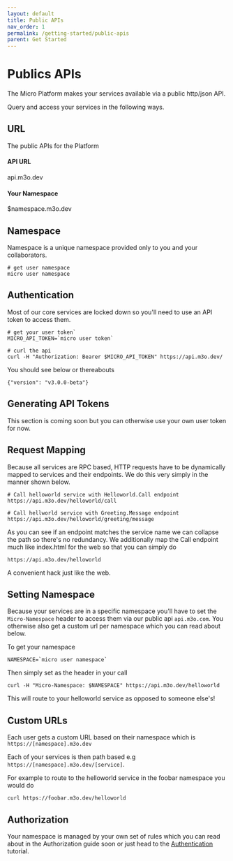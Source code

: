 ```yaml
---
layout: default
title: Public APIs
nav_order: 1
permalink: /getting-started/public-apis
parent: Get Started
---
```

# Publics APIs

The Micro Platform makes your services available via a public http/json API.

Query and access your services in the following ways.

## URL

The public APIs for the Platform

#### API URL
api.m3o.dev

#### Your Namespace
$namespace.m3o.dev

## Namespace

Namespace is a unique namespace provided only to you and your collaborators.

```
# get user namespace
micro user namespace
```

## Authentication

Most of our core services are locked down so you'll need to use an API token to access them.

```
# get your user token`
MICRO_API_TOKEN=`micro user token`

# curl the api
curl -H "Authorization: Bearer $MICRO_API_TOKEN" https://api.m3o.dev/
```

You should see below or thereabouts

```
{"version": "v3.0.0-beta"}
```

## Generating API Tokens

This section is coming soon but you can otherwise use your own user token for now.

## Request Mapping

Because all services are RPC based, HTTP requests have to be dynamically mapped to services and their endpoints. 
We do this very simply in the manner shown below.

```
# Call helloworld service with Helloworld.Call endpoint
https://api.m3o.dev/helloworld/call

# Call hellworld service with Greeting.Message endpoint
https://api.m3o.dev/helloworld/greeting/message
```

As you can see if an endpoint matches the service name we can collapse the path so there's no redundancy. 
We additionally map the Call endpoint much like index.html for the web so that you can simply do

```
https://api.m3o.dev/helloworld
```

A convenient hack just like the web.

## Setting Namespace

Because your services are in a specific namespace you'll have to set the `Micro-Namespace` header to access them 
via our public api `api.m3o.com`. You otherwise also get a custom url per namespace which you can read about below.

To get your namespace

```
NAMESPACE=`micro user namespace`
```

Then simply set as the header in your call

```
curl -H "Micro-Namespace: $NAMESPACE" https://api.m3o.dev/helloworld
```

This will route to your helloworld service as opposed to someone else's!

## Custom URLs

Each user gets a custom URL based on their namespace which is `https://[namespace].m3o.dev`

Each of your services is then path based e.g `https://[namespace].m3o.dev/[service]`.

For example to route to the helloworld service in the foobar namespace you would do

```
curl https://foobar.m3o.dev/helloworld
```

## Authorization

Your namespace is managed by your own set of rules which you can read about in the Authorization guide soon 
or just head to the [Authentication](/tutorials/authentication) tutorial.

